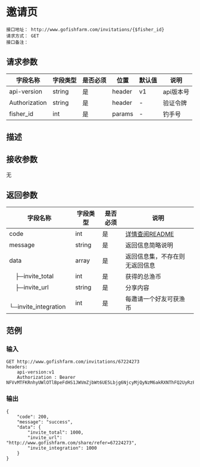 # 邀请页
```
接口地址： http://www.gofishfarm.com/invitations/{$fisher_id}
请求方式： GET
接口备注：
```
## 请求参数

| 字段名称 | 字段类型 | 是否必须 | 位置 | 默认值 | 说明 |
|    -    |    -    |    -    |  -   |   -   |  -   |
| api-version | string | 是 | header | v1 | api版本号 |
| Authorization | string | 是 | header | - | 验证令牌 |
| fisher_id | int | 是 | params | - | 钓手号 |

## 描述

## 接收参数

无

## 返回参数

| 字段名称 | 字段类型 | 是否必须 | 说明 |
|    -    |    -    |    -    |   -   |
| code | int | 是 | [详情查阅README](https://github.com/waitforu/docs/blob/master/README.md#%E9%83%A8%E5%88%86%E8%BF%94%E5%9B%9E%E4%BF%A1%E6%81%AFcode%E8%A1%A8) |
| message | string | 是 | 返回信息简略说明 |
| data | array | 是 | 返回信息集，不存在则无返回信息 |
|　├─invite_total | int | 是 | 获得的总渔币 |
|　├─invite_url | string | 是 | 分享内容 |
|　└─invite_integration | int | 是 | 每邀请一个好友可获渔币 |

## 范例

### 输入
```
GET http://www.gofishfarm.com/invitations/67224273
headers:
	api-version:v1
	Authorization : Bearer NFVvMTFKRnhyUWlOTlBpeFdHS1JWVmZjbWt6UE5Lbjg6NjcyMjQyNzM6akRXNThFQ2UyRzFyM1FSRlpxZDcwVTg0Njd6aU40b2M=
```

### 输出
```
{
    "code": 200,
    "message": "success",
    "data": {
        "invite_total": 1000,
        "invite_url": "http://www.gofishfarm.com/share/refer=67224273",
        "invite_integration": 1000
    }
}
```